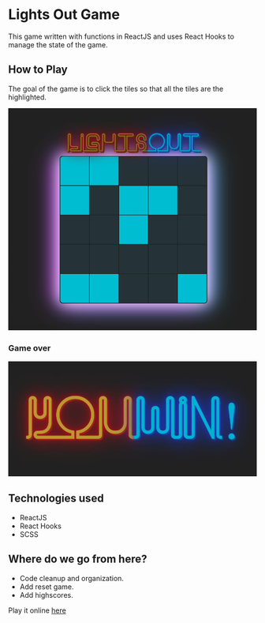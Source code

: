 # Lights Out Game
This game written with functions in ReactJS and uses React Hooks to manage the state of the game. 



## How to Play
The goal of the game is to click the tiles so that all the tiles are the highlighted. 

![](/docs/lights-out.png)

### Game over
![](/docs/you-win.png)

## Technologies used
* ReactJS
* React Hooks
* SCSS

## Where do we go from here?
* Code cleanup and organization.
* Add reset game.
* Add highscores.

Play it online [here](https://zhzgl.csb.app/)